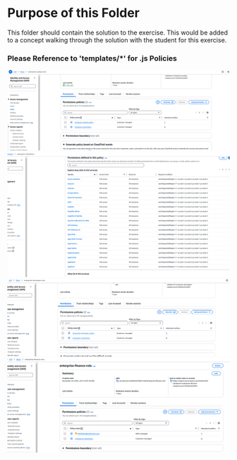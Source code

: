 # Purpose of this Folder

This folder should contain the solution to the exercise. This would be added to a concept walking through the solution with the student for this exercise.

### Please Reference to 'templates/*' for .js Policies
![alt text](img/analystPolicy.png)
![alt text](img/restrictions.png)
![alt text](img/developer.png)
![alt text](img/finance.png)
